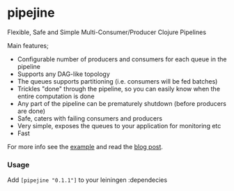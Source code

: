 pipejine
========

Flexible, Safe and Simple Multi-Consumer/Producer Clojure Pipelines

Main features;
* Configurable number of producers and consumers for each queue in the pipeline
* Supports any DAG-like topology
* The queues supports partitioning (i.e. consumers will be fed batches)
* Trickles "done" through the pipeline, so you can easily know when the entire computation is done
* Any part of the pipeline can be prematurely shutdown (before producers are done)
* Safe, caters with failing consumers and producers
* Very simple, exposes the queues to your application for monitoring etc
* Fast

For more info see the [example](https://github.com/martintrojer/pipejine/blob/master/test/pipejine/example.clj) and read the [blog post](http://martintrojer.github.com/clojure/2013/03/16/flexible-multi-consumerproducer-pipelines/).

### Usage

Add ```[pipejine "0.1.1"]``` to your leiningen :dependecies
